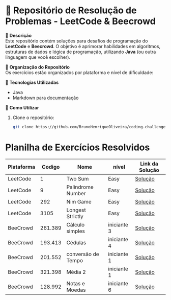 # 🚀 Repositório de Resolução de Problemas - LeetCode & Beecrowd

📌 **Descrição**  
Este repositório contém soluções para desafios de programação do **LeetCode** e **Beecrowd**. O objetivo é aprimorar habilidades em algoritmos, estruturas de dados e lógica de programação, utilizando **Java** (ou outra linguagem que você escolher).

📌 **Organização do Repositório**  
Os exercícios estão organizados por plataforma e nível de dificuldade:  

📌 **Tecnologias Utilizadas**
- Java
- Markdown para documentação

📌 **Como Utilizar**
1. Clone o repositório:
   ```bash
   git clone https://github.com/BrunoHenriqueOliveira/coding-challenges.git

# Planilha de Exercícios Resolvidos

| **Plataforma** | **Codigo** | **Nome**           | **nível**   | **Link da Solução**                                                                                                 |
|----------------|------------|--------------------|-------------|---------------------------------------------------------------------------------------------------------------------|
| LeetCode       | 1          | Two Sum            | Easy        | [Solução](src/main/java/com/github/BrunoHenriqueOliveira/codingchallenges/LeetCode/TwoSum.java)                     |
| LeetCode       | 9          | Palindrome Number  | Easy        | [Solução](src/main/java/com/github/BrunoHenriqueOliveira/codingchallenges/LeetCode/PalindromeNumber.java)           |
| LeetCode       | 292        | Nim Game           | Easy        | [Solução](src/main/java/com/github/BrunoHenriqueOliveira/codingchallenges/LeetCode/NimGame.java)                    |
| LeetCode       | 3105       | Longest Strictly   | Easy        | [Solução](src/main/java/com/github/BrunoHenriqueOliveira/codingchallenges/LeetCode/LongestStrictly.java)            |
| BeeCrowd       | 261.389    | Cálculo simples    | iniciante 3 | [Solução](src/main/java/com/github/BrunoHenriqueOliveira/codingchallenges/Beecrowd/iniciante/CalculoSimples.java)   |
| BeeCrowd       | 193.413    | Cédulas            | iniciante 4 | [Solução](src/main/java/com/github/BrunoHenriqueOliveira/codingchallenges/Beecrowd/iniciante/Cedulas.java)          |
| BeeCrowd       | 201.552    | conversão de Tempo | iniciante 1 | [Solução](src/main/java/com/github/BrunoHenriqueOliveira/codingchallenges/Beecrowd/iniciante/ConversaoDeTempo.java) |
| BeeCrowd       | 321.398    | Média 2            | iniciante 1 | [Solução](src/main/java/com/github/BrunoHenriqueOliveira/codingchallenges/Beecrowd/iniciante/Media2.java)           |
| BeeCrowd       | 128.992    | Notas e Moedas     | iniciante 6 | [Solução](src/main/java/com/github/BrunoHenriqueOliveira/codingchallenges/Beecrowd/iniciante/NotasEMoedas.java)     |